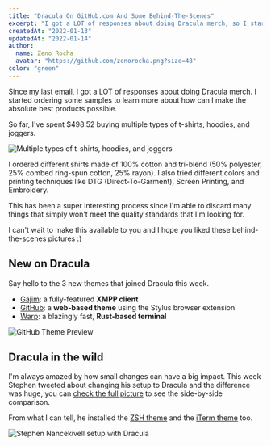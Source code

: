 ```yaml
---
title: "Dracula On GitHub.com And Some Behind-The-Scenes"
excerpt: "I got a LOT of responses about doing Dracula merch, so I started ordering some samples to learn more about how can I make the absolute best products."
createdAt: "2022-01-13"
updatedAt: "2022-01-14"
author:
  name: Zeno Rocha
  avatar: "https://github.com/zenorocha.png?size=48"
color: "green"
---
```


Since my last email, I got a LOT of responses about doing Dracula merch. I started ordering some samples to learn more about how can I make the absolute best products possible.

So far, I've spent $498.52 buying multiple types of t-shirts, hoodies, and joggers.

![Multiple types of t-shirts, hoodies, and joggers](/static/img/blog/dracula-on-github-com-and-some-behind-the-scenes-a.jpg)

I ordered different shirts made of 100% cotton and tri-blend (50% polyester, 25% combed ring-spun cotton, 25% rayon). I also tried different colors and printing techniques like DTG (Direct-To-Garment), Screen Printing, and Embroidery.

This has been a super interesting process since I'm able to discard many things that simply won't meet the quality standards that I'm looking for.

I can't wait to make this available to you and I hope you liked these behind-the-scenes pictures :)

## New on Dracula

Say hello to the 3 new themes that joined Dracula this week.

- [Gajim](/gajim): a fully-featured **XMPP client**
- [GitHub](/github): a **web-based theme** using the Stylus browser extension
- [Warp](/warp): a blazingly fast, **Rust-based terminal**

![GitHub Theme Preview](/static/img/blog/dracula-on-github-com-and-some-behind-the-scenes-b.png)

## Dracula in the wild

I'm always amazed by how small changes can have a big impact. This week Stephen tweeted about changing his setup to Dracula and the difference was huge, you can [check the full picture](https://twitter.com/hi_stephen_n/status/1480765091121221632) to see the side-by-side comparison.

From what I can tell, he installed the [ZSH theme](/zsh) and the [iTerm theme](/iterm) too.

![Stephen Nancekivell setup with Dracula](/static/img/blog/dracula-on-github-com-and-some-behind-the-scenes-c.png)